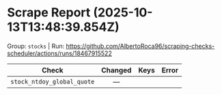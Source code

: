 # Scrape Report (2025-10-13T13:48:39.854Z)

Group: `stocks`  |  Run: https://github.com/AlbertoRoca96/scraping-checks-scheduler/actions/runs/18467915522

| Check | Changed | Keys | Error |
|---|:---:|:--|:--|
| `stock_ntdoy_global_quote` | — |  |  |
